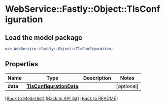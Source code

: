 # WebService::Fastly::Object::TlsConfiguration

## Load the model package
```perl
use WebService::Fastly::Object::TlsConfiguration;
```

## Properties
Name | Type | Description | Notes
------------ | ------------- | ------------- | -------------
**data** | [**TlsConfigurationData**](TlsConfigurationData.md) |  | [optional] 

[[Back to Model list]](../README.md#documentation-for-models) [[Back to API list]](../README.md#documentation-for-api-endpoints) [[Back to README]](../README.md)


